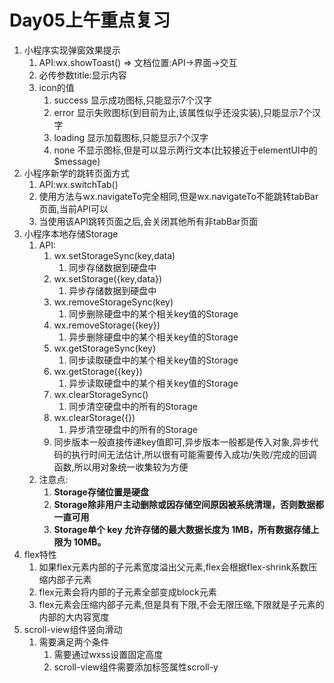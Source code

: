 # Day05上午重点复习

1. 小程序实现弹窗效果提示
   1. API:wx.showToast()		=>	文档位置:API->界面->交互
   2. 必传参数title:显示内容
   3. icon的值
      1. success	显示成功图标,只能显示7个汉字
      2. error    显示失败图标(到目前为止,该属性似乎还没实装),只能显示7个汉字
      3. loading    显示加载图标,只能显示7个汉字
      4. none    不显示图标,但是可以显示两行文本(比较接近于elementUI中的$message)
2. 小程序新学的跳转页面方式
   1. API:wx.switchTab()
   2. 使用方法与wx.navigateTo完全相同,但是wx.navigateTo不能跳转tabBar页面,当前API可以
   3. 当使用该API跳转页面之后,会关闭其他所有非tabBar页面
3. 小程序本地存储Storage
   1. API:
      1. wx.setStorageSync(key,data)
         1. 同步存储数据到硬盘中
      2. wx.setStorage({key,data})
         1. 异步存储数据到硬盘中
      3. wx.removeStorageSync(key)
         1. 同步删除硬盘中的某个相关key值的Storage
      4. wx.removeStorage({key})
         1. 异步删除硬盘中的某个相关key值的Storage
      5. wx.getStorageSync(key)
         1. 同步读取硬盘中的某个相关key值的Storage
      6. wx.getStorage({key})
         1. 异步读取硬盘中的某个相关key值的Storage
      7. wx.clearStorageSync()
         1. 同步清空硬盘中的所有的Storage
      8. wx.clearStorage({})
         1. 异步清空硬盘中的所有的Storage
      9. 同步版本一般直接传递key值即可,异步版本一般都是传入对象,异步代码的执行时间无法估计,所以很有可能需要传入成功/失败/完成的回调函数,所以用对象统一收集较为方便
   2. 注意点:
      1. **Storage存储位置是硬盘**
      2. **Storage除非用户主动删除或因存储空间原因被系统清理，否则数据都一直可用**
      3. **Storage单个 key 允许存储的最大数据长度为 1MB，所有数据存储上限为 10MB。**
4. flex特性
   1. 如果flex元素内部的子元素宽度溢出父元素,flex会根据flex-shrink系数压缩内部子元素
   2. flex元素会将内部的子元素全部变成block元素
   3. flex元素会压缩内部子元素,但是具有下限,不会无限压缩,下限就是子元素的内部的大内容宽度
5. scroll-view组件竖向滑动
   1. 需要满足两个条件
      1. 需要通过wxss设置固定高度
      2. scroll-view组件需要添加标签属性scroll-y

